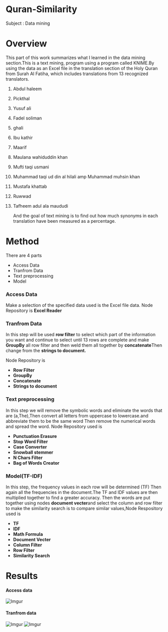 # Quran-Similarity
Subject : Data mining 
# Overview
   This part of this work summarizes what I learned in the data mining section.This is a text mining, program using a program called KNIME.By using the data as an Excel file in the translation section of the Holy Quran from Surah Al Fatiha, which includes translations from 13 recognized translators.
 1.  Abdul haleem 
 2.  Pickthal 
 3.  Yusuf ali 
 4.  Fadel soliman 
 5.  ghali 
 6.  Ibu kathir 
 7.  Maarif 
 8.  Maulana wahiduddin khan 
 9.  Mufti taqi usmani 
10.  Muhammad taqi ud din al hilali amp Muhammad muhsin khan 
11.  Mustafa khattab 
12.  Ruwwad 
13.  Tafheem adul ala maududi 
                                 
        And the goal of text mining is to find out how much synonyms in each translation have been measured as a percentage. 
# Method 
There are 4 parts 
 * Access Data
 * Tranfrom Data
 * Text preprocessing
 * Model
### Access Data 
Make a selection of the specified data used is the Excel file data.
   Node Repository is
  **Excel Reader**
### Tranfrom Data
In this step will be used **row filter** to select which part of the information you want and continue to select until 13 rows are complete and make **GroupBy** all row filter
and then weld them all together by **concatenate**Then change from the **strings to document.**

Node Repository is
 * **Row Filter** 
 * **GroupBy**
 * **Concatenate**
 * **Strings to document**
### Text preprocessing
In this step we will remove the symbolic words and eliminate the words that are (a,The),Then convert all letters from uppercase to lowercase.and abbreviate them to be the same word
Then remove the numerical words and spread the word. Node Repository used is
 * **Punctuation Erasure**
 * **Stop Word Filter**
 * **Case Converter**
 * **Snowball stemmer**
 * **N Chars Filter**
 * **Bag of Words Creator**
### Model(TF-IDF)
In this step, the frequency values ​​in each row will be determined (TF) Then again all the frequencies in the document.The TF and IDF values ​​are then multiplied together to find a greater accuracy.
Then the words are put together using nodes **document vecter**and select the column and row filter to make the similarity search is to compare similar values,Node Respository used is
 * **TF**
 * **IDF**
 * **Math Formula**
 * **Document Vecter**
 * **Column Filter**
 * **Row Filter**
 * **Similarity Search**
# Results
#### Access data
![Imgur](https://i.imgur.com/vcHR91C.jpg)
#### Tranfrom data
![Imgur](https://i.imgur.com/Bqms0gd.jpg)
![Imgur](https://i.imgur.com/E1xcZhW.jpg)











